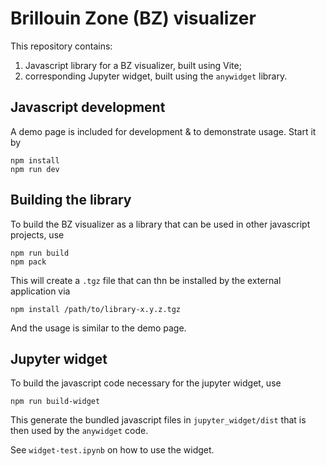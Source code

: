 # Brillouin Zone (BZ) visualizer

This repository contains:

1. Javascript library for a BZ visualizer, built using Vite;
2. corresponding Jupyter widget, built using the `anywidget` library.

## Javascript development

A demo page is included for development & to demonstrate usage. Start it by

```
npm install
npm run dev
```

## Building the library

To build the BZ visualizer as a library that can be used in other javascript projects, use

```
npm run build
npm pack
```

This will create a `.tgz` file that can thn be installed by the external application via

```
npm install /path/to/library-x.y.z.tgz
```

And the usage is similar to the demo page.

## Jupyter widget

To build the javascript code necessary for the jupyter widget, use

```
npm run build-widget
```

This generate the bundled javascript files in `jupyter_widget/dist` that is then used by the `anywidget` code.

See `widget-test.ipynb` on how to use the widget.
